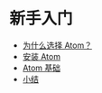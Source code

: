 # 新手入门

* [为什么选择 Atom？](./why-atom.md)
* [安装 Atom](./installing-atom.md)
* [Atom 基础](./atom-basics.md)
* [小结](./summary.md)
